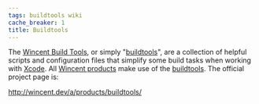 ```yaml
---
tags: buildtools wiki
cache_breaker: 1
title: Buildtools
---
```


The [Wincent Build Tools](/wiki/Wincent_Build_Tools), or simply "[buildtools](/wiki/buildtools)", are a collection of helpful scripts and configuration files that simplify some build tasks when working with [Xcode](/wiki/Xcode). All [Wincent products](/wiki/Wincent_products) make use of the [buildtools](/wiki/buildtools). The official project page is:

<http://wincent.dev/a/products/buildtools/>
